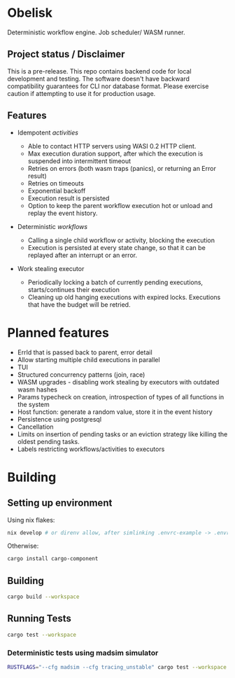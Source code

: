 # Obelisk
Deterministic workflow engine.
Job scheduler/ WASM runner.

## Project status / Disclaimer
This is a pre-release.
This repo contains backend code for local development and testing.
The software doesn't have backward compatibility guarantees for CLI nor database format.
Please exercise caution if attempting to use it for production usage.

## Features
* Idempotent *activities*
    * Able to contact HTTP servers using WASI 0.2 HTTP client.
    * Max execution duration support, after which the execution is suspended into intermittent timeout
    * Retries on errors (both wasm traps (panics), or returning an Error result)
    * Retries on timeouts
    * Exponential backoff
    * Execution result is persisted
    * Option to keep the parent workflow execution hot or unload and replay the event history.

* Deterministic *workflows*
    * Calling a single child workflow or activity, blocking the execution
    * Execution is persisted at every state change, so that it can be replayed after an interrupt or an error.

* Work stealing executor
    * Periodically locking a batch of currently pending executions, starts/continues their execution
    * Cleaning up old hanging executions with expired locks. Executions that have the budget will be retried.

# Planned features
* ErrId that is passed back to parent, error detail
* Allow starting multiple child executions in parallel
* TUI
* Structured concurrency patterns (join, race)
* WASM upgrades - disabling work stealing by executors with outdated wasm hashes
* Params typecheck on creation, introspection of types of all functions in the system
* Host function: generate a random value, store it in the event history
* Persistence using postgresql
* Cancellation
* Limits on insertion of pending tasks or an eviction strategy like killing the oldest pending tasks.
* Labels restricting workflows/activities to executors

# Building

## Setting up environment
Using nix flakes:
```sh
nix develop # or direnv allow, after simlinking .envrc-example -> .envrc
```
Otherwise:
```sh
cargo install cargo-component
```

## Building

```sh
cargo build --workspace
```

## Running Tests
```sh
cargo test --workspace
```

### Deterministic tests using madsim simulator
```sh
RUSTFLAGS="--cfg madsim --cfg tracing_unstable" cargo test --workspace
```
